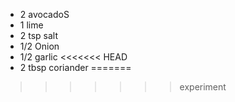 * 2 avocadoS
* 1 lime
* 2 tsp salt
* 1/2 Onion
* 1/2 garlic
<<<<<<< HEAD
* 2 tbsp coriander
=======
>>>>>>> experiment
